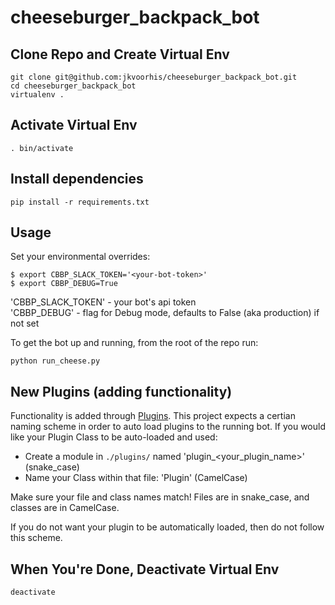 # cheeseburger_backpack_bot

## Clone Repo and Create Virtual Env
```
git clone git@github.com:jkvoorhis/cheeseburger_backpack_bot.git
cd cheeseburger_backpack_bot
virtualenv .
```

## Activate Virtual Env
```
. bin/activate
```

## Install dependencies
```
pip install -r requirements.txt
```

## Usage
Set your environmental overrides:

```
$ export CBBP_SLACK_TOKEN='<your-bot-token>'
$ export CBBP_DEBUG=True
```

'CBBP_SLACK_TOKEN' - your bot's api token  
'CBBP_DEBUG' - flag for Debug mode, defaults to False (aka production) if not set

To get the bot up and running, from the root of the repo run:

```
python run_cheese.py 
```

## New Plugins (adding functionality)
Functionality is added through [Plugins][plugin-docs]. This project expects a certian
naming scheme in order to auto load plugins to the running bot. If you would like
your Plugin Class to be auto-loaded and used:

* Create a module in `./plugins/` named 'plugin_<your_plugin_name>' (snake_case)
* Name your Class within that file: 'Plugin<YourPluginName>' (CamelCase)

Make sure your file and class names match! Files are in snake_case, and classes
are in CamelCase.

If you do not want your plugin to be automatically loaded, then do not follow this 
scheme.

## When You're Done, Deactivate Virtual Env
```
deactivate
```

[plugin-docs]: https://github.com/slackhq/python-rtmbot